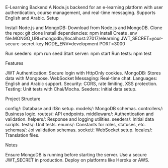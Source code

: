 E-Learning Backend
A Node.js backend for an e-learning platform with user authentication, course management, and real-time messaging. Supports English and Arabic.
Setup

Install Node.js and MongoDB: Download from Node.js and MongoDB.
Clone the repo: git clone <repo-url>
Install dependencies: npm install
Create .env file:MONGO_URI=mongodb://localhost:27017/elearning
JWT_SECRET=your-secure-secret-key
NODE_ENV=development
PORT=3000


Run seeders: npm run seed
Start server: npm start
Run tests: npm test

Features

JWT Authentication: Secure login with HttpOnly cookies.
MongoDB: Stores data with Mongoose.
WebSocket Messaging: Real-time chat.
Languages: English and Arabic support.
Security: CORS, rate limiting, XSS protection.
Testing: Unit tests with Chai/Mocha.
Seeders: Initial data setup.

Project Structure

config/: Database and i18n setup.
models/: MongoDB schemas.
controllers/: Business logic.
routes/: API endpoints.
middleware/: Authentication and validation.
helpers/: Response and logging utilities.
seeders/: Initial data scripts.
tests/: Unit tests.
enums/: Constants for roles, statuses, etc.
schemas/: Joi validation schemas.
socket/: WebSocket setup.
locales/: Translation files.

Notes

Ensure MongoDB is running before starting the server.
Use a secure JWT_SECRET in production.
Deploy on platforms like Heroku or AWS.


